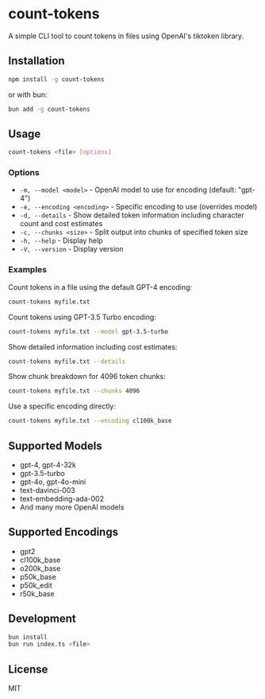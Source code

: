 # count-tokens

A simple CLI tool to count tokens in files using OpenAI's tiktoken library.

## Installation

```bash
npm install -g count-tokens
```

or with bun:

```bash
bun add -g count-tokens
```

## Usage

```bash
count-tokens <file> [options]
```

### Options

- `-m, --model <model>` - OpenAI model to use for encoding (default: "gpt-4")
- `-e, --encoding <encoding>` - Specific encoding to use (overrides model)
- `-d, --details` - Show detailed token information including character count and cost estimates
- `-c, --chunks <size>` - Split output into chunks of specified token size
- `-h, --help` - Display help
- `-V, --version` - Display version

### Examples

Count tokens in a file using the default GPT-4 encoding:
```bash
count-tokens myfile.txt
```

Count tokens using GPT-3.5 Turbo encoding:
```bash
count-tokens myfile.txt --model gpt-3.5-turbo
```

Show detailed information including cost estimates:
```bash
count-tokens myfile.txt --details
```

Show chunk breakdown for 4096 token chunks:
```bash
count-tokens myfile.txt --chunks 4096
```

Use a specific encoding directly:
```bash
count-tokens myfile.txt --encoding cl100k_base
```

## Supported Models

- gpt-4, gpt-4-32k
- gpt-3.5-turbo
- gpt-4o, gpt-4o-mini
- text-davinci-003
- text-embedding-ada-002
- And many more OpenAI models

## Supported Encodings

- gpt2
- cl100k_base
- o200k_base
- p50k_base
- p50k_edit
- r50k_base

## Development

```bash
bun install
bun run index.ts <file>
```

## License

MIT
